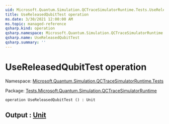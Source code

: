 ```yaml
---
uid: Microsoft.Quantum.Simulation.QCTraceSimulatorRuntime.Tests.UseReleasedQubitTest
title: UseReleasedQubitTest operation
ms.date: 3/30/2021 12:00:00 AM
ms.topic: managed-reference
qsharp.kind: operation
qsharp.namespace: Microsoft.Quantum.Simulation.QCTraceSimulatorRuntime.Tests
qsharp.name: UseReleasedQubitTest
qsharp.summary: ''
---
```


# UseReleasedQubitTest operation

Namespace: [Microsoft.Quantum.Simulation.QCTraceSimulatorRuntime.Tests](xref:Microsoft.Quantum.Simulation.QCTraceSimulatorRuntime.Tests)

Package: [Tests.Microsoft.Quantum.Simulation.QCTraceSimulatorRuntime](https://nuget.org/packages/Tests.Microsoft.Quantum.Simulation.QCTraceSimulatorRuntime)




```qsharp
operation UseReleasedQubitTest () : Unit
```


## Output : [Unit](xref:microsoft.quantum.lang-ref.unit)

